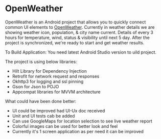 # OpenWeatherOpenWeather is an Android project that allows you to quickly connect common UI elements to [OpenWeather](https://api.openweathermap.org/data/2.5/).Currently in weather details we are showing weather icon, population,  & city name current. Details of every 3 hours for temperature, wind, status & visibility until next 5 day. After the project is synchronized, we're ready to start and get weather results.To Build Application:You need latest Android Studio version to uild project.The project is using below libraries:- Hilt Library for Dependency Injection- Retrofit for network request and responses- Okhttp3 for logging and ssl pinning- Gson for Json to POJO- Appcompat libraries for MVVM architectureWhat could have been done better:- UI could be improved had UI-Ux doc received- Unit and UI tests cab be added- Can use GoogleMaps for location selection to see live weather report- Colorful images can be used for better look and feel- Currently it's 1 screen application as per need it can be improved